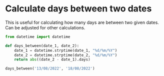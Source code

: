 # Calculate days between two dates

This is useful for calculating how many days are between two given dates. Can be adjusted for other calculations.

```python
from datetime import datetime

def days_between(date_1, date_2):
    date_1 = datetime.strptime(date_1, "%d/%m/%Y")
    date_2 = datetime.strptime(date_2, "%d/%m/%Y")
    return abs((date_2 - date_1).days)

days_between('13/08/2022', '18/08/2022')
```
